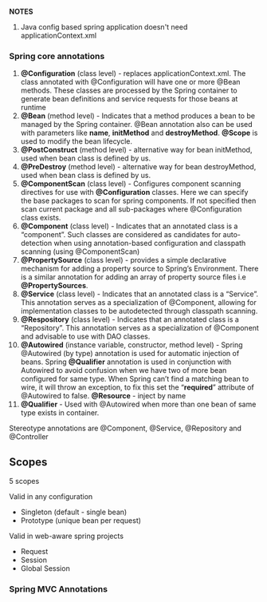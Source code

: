 __**NOTES**__

1. Java config based spring application doesn't need applicationContext.xml

### Spring core annotations
1. **@Configuration** (class level) - replaces applicationContext.xml. The
   class annotated with @Configuration will have one or more @Bean
   methods. These classes are processed by the Spring container to
   generate bean definitions and service requests for those beans at
   runtime
2. **@Bean** (method level) - Indicates that a method produces a bean to
   be managed by the Spring container. @Bean annotation also can be used
   with parameters like **name**, **initMethod** and **destroyMethod**.
   **@Scope** is used to modify the bean lifecycle.
3. **@PostConstruct** (method level) - alternative way for bean
   initMethod, used when bean class is defined by us.
4. **@PreDestroy** (method level) - alternative way for bean
   destroyMethod, used when bean class is defined by us.
5. **@ComponentScan** (class level) - Configures component scanning
   directives for use with **@Configuration** classes. Here we can specify
   the base packages to scan for spring components. If not specified
   then scan current package and all sub-packages where @Configuration
   class exists.
6. **@Component** (class level) - Indicates that an annotated class is a
   “component”. Such classes are considered as candidates for
   auto-detection when using annotation-based configuration and
   classpath scanning (using @ComponentScan)
7. **@PropertySource** (class level) - provides a simple declarative
   mechanism for adding a property source to Spring’s Environment. There
   is a similar annotation for adding an array of property source files
   i.e **@PropertySources**.
8. **@Service** (class level) - Indicates that an annotated class is a
   “Service”. This annotation serves as a specialization of @Component,
   allowing for implementation classes to be autodetected through
   classpath scanning.
9. **@Respository** (class level) - Indicates that an annotated class is
   a “Repository”. This annotation serves as a specialization of
   @Component and advisable to use with DAO classes.
10. **@Autowired** (instance variable, constructor, method level) - Spring
    @Autowired (by type) annotation is used for automatic injection of
    beans. Spring **@Qualifier** annotation is used in conjunction with
    Autowired to avoid confusion when we have two of more bean
    configured for same type. When Spring can’t find a matching bean to
    wire, it will throw an exception, to fix this set the “**required**”
    attribute of @Autowired to false. **@Resource** - inject by name
11. **@Qualifier** - Used with @Autowired when more than one bean of
    same type exists in container.

Stereotype annotations are @Component, @Service, @Repository and
@Controller

## Scopes ##

5 scopes

Valid in any configuration
- Singleton (default - single bean)
- Prototype (unique bean per request)

Valid in web-aware spring projects
- Request
- Session
- Global Session


### Spring MVC Annotations

